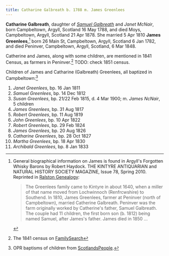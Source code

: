 ```yaml
---
title: Catharine Galbreath b. 1788 m. James Greenlees
---
```

**Catharine Galbreath**, daughter of [*Samuel Galbreath*](galbreath-samuel-1736.md) and *Janet McNair*, born Campbeltown, Argyll, Scotland  16 May 1788, and died Moys, Campbeltown, Argyll, Scotland 21 Apr 1878. She married 5 Apr 1810 **James Greenlees**,[^james] born 26 Main St, Campbeltown, Argyll, Scotland 6 Jan 1782, and died Peninver, Campbeltown, Argyll, Scotland, 6 Mar 1848.

Catherine and James, along with some children, are mentioned in 1841 Census, as farmers in Peninver.[^1841]  TODO: check 1851 census.


Children of James and Catharine (Galbreath) Greenlees, all baptized in Campbeltown:[^children]

1. *Janet Greenlees*, bp. 16 Jan 1811
1. *Samuel Greenlees*, bp. 14 Dec 1812
2. *Susan Greenlees*, bp. 21/22 Feb 1815, d. 4 Mar 1900; m. *James NcNair*, 5 children
3. *James Greenlees*, bp. 31 Aug 1817
4. *Robert Greenlees*, bp. 11 Aug 1819
5. *John Greenlees*, bp. 10 Apr 1822
6. *Robert Greenlees*, bp. 29 Feb 1824
7. *James Greenlees*, bp. 20 Aug 1826
8. *Catharine Greenlees*, bp. 28 Oct 1827
9. *Martha Greenlees*, bp. 18 Apr 1830
10. *Archibald Greenlees*, bp. 8 Jan 1833

[^james]:
    General biographical information on James is found in Argyll's Forgotten Whisky Barons
    by Robert Haydock. THE KINTYRE ANTIQUARIAN and NATURAL HISTORY SOCIETY MAGAZINE, Issue 78, Spring 2010.
    Reprinted in [Ralston Genealogy](http://www.ralstongenealogy.com/number67kintmag.htm#whisky):
    
    > The Greenlees family came to Kintyre in about 1640,
    > when a miller of that name moved from Lochwinnoch 
    > (Renfrcwshire) to Southend. In 1810, James Greenlees,
    > farmer at Peninver (north of Campbeltown),
    > married Catherine Galbreath. Peninver was the farm 
    > originally worked by Catherine's father, Samuel Galbreath.
    > The couple had 11 children, the first born son (b. 1812)
    > being named Samuel, after James's father. 
    > James died in 1850 ... 

[^children]: OPR baptisms of children from [ScotlandsPeople](https://www.scotlandspeople.gov.uk/record-results?search_type=people&event=%28B%20OR%20C%20OR%20S%29&record_type%5B0%5D=opr_births&church_type=Old%20Parish%20Registers&dl_cat=church&dl_rec=church-births-baptisms&surname=greenlees&surname_so=exact&forename_so=starts&from_year=1811&to_year=1833&parent_names=greenlees&parent_names_so=exact&parent_name_two=galbreath&parent_name_two_so=exact&county=ARGYLL&record=Church%20of%20Scotland%20%28old%20parish%20registers%29%20Roman%20Catholic%20Church%20Other%20churches&rd_real_name%5B0%5D=CAMPBELTOWN%20%28LANDWARD%29%20OR%20CAMPBELTOWN%20%28BURGH%29%20OR%20CAMPBELTOWN&rd_display_name%5B0%5D=CAMPBELTOWN%20%28LANDWARD%29%7CCAMPBELTOWN%20%28BURGH%29%7CCAMPBELTOWN_CAMPBELTOWN&rd_label%5B0%5D=CAMPBELTOWN&rd_name%5B0%5D=CAMPBELTOWN%20%2ALANDWARD%2A%20OR%20CAMPBELTOWN%20%2ABURGH%2A%20OR%20CAMPBELTOWN&sort=asc&order=Date&field=year).

[^1841]: The 1841 census on [FamilySearch](https://www.familysearch.org/ark:/61903/1:1:VYC5-T42)
